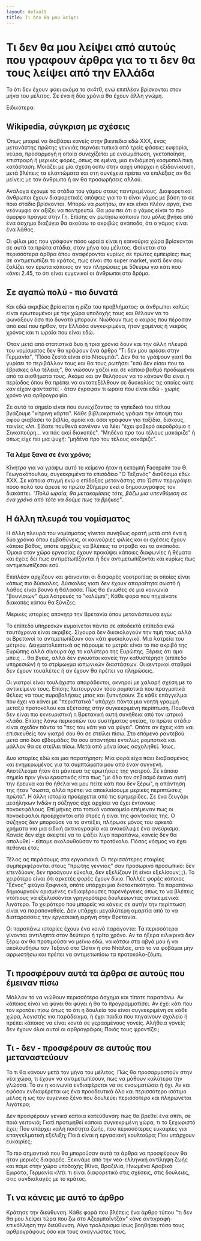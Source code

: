 ```yaml
---
layout: default
title: Τι δεν θα μου λείψει
---
```


# Τι δεν θα μου λείψει από αυτούς που γραφουν άρθρα για το τι δεν θα τους λείψει από την Ελλάδα

Το ότι δεν έχουν φάει ακόμα το σκ4τ0, ενώ επιπλέον βρίσκονται στον μήνα του μέλιτος. Σε ένα ή δύο χρόνια θα έχουν άλλη γνώμη.

Ειδικότερα:

## Wikipedia, σύγκριση με σχέσεις

Όπως μπορεί να διαβάσει κανείς στην βικιπεδια εδώ ΧΧΧ, ένας μετανάστης πρώτης γεννιάς περνάει τυπικά από τρείς φάσεις: ευφορία, νεύρα, προσαρμογή η οποία συνεχίζεται με ενσωμάτωση, γκετοποίηση, επιστροφή ή μερικές φορές, όπως σε εμένα, μια ενδιάμεσή κοσμοπολίτικη κατάσταση. Μοιάζει με μία σχέση όοπυ στην αρχή υπάρχει η εξιδανίκευση, μετά βλέπεις τα ελαττώματα και στη συνέχεια πρέπει να επιλέξεις αν θα μείνεις με τον άνθρωπο ή αν θα προσωρήσεις αλλού.

Ανάλογα έχουμε τα στάδια του γάμου στους παντρεμένους. Διαφορετικοί άνθρωποι έχουν διαφορετικές απόψεις για το τι είναι γάμος με βάση το σε ποιο στάδιο βρίσκονται. Μπορώ να ρωτήσω, αν και είναι πλέον αργά, ένα νεόνυμφο αν αξίζει να παντρευτώ. Θα μου πει ότι ο γάμος είναι το πιο όμορφο πράγμα στην Γη. Επίσης αν ρωτήσω κάποιον που μόλις βγήκε από ένα άσχημο διαζύγιο θα ακούσω το ακριβώς ανάποδο, ότι ο γάμος είναι ένα λάθος.

Οι φίλοι μας που γράφουν πόσο ωραία είναι η καινούρια χώρα βρίσκονται σε αυτά τα πρώτα στάδια, στον μήνα του μέλιτος. Φαίνεται στα περισσότερα άρθρα όπου αναφέρονται κυρίως σε πρώτες εμπειρίες: πως σε αντιμετωπίζει το κράτος, πως είναι στο super market, γιατί δεν σου ζαλίζει τον έρωτα κάποιος αν τον πληρώσεις με 50εύρω για κάτι που κάνει 2.45, το ότι είναι ευγενικοί οι άνθρωποι στο δρόμο.

## Σε αγαπώ πολύ - πιο δυνατά

Και εδώ ακριβώς βρίσκεται η ρίζα του προβλήματος: οι άνθρωποι καλώς είναι ερωτευμένοι με την χώρα υποδοχής τους και θέλουν να το φωνάξουν όσο πιο δυνατά μπορούν. Νιώθουν πως ο καιρός που πέρασαν από εκεί που ήρθαν, την Ελλάδα συγκεκριμένα, ήταν χαμένος ή νεκρός χρόνος και τι ωραία που είναι εδώ.

Όταν μετά από στατιστικά δυο ή τρια χρόνια δουν και την άλλη πλευρά του νομίσματος δεν θα γράψουν ένα άρθρο "Τι δεν μου αρέσει στην Γερμανία", "Πόσο ζεστά είναι στο Ντουμπάι". Δεν θα το γράψουν γιατί θα γυρίσει το περιβάλλον τους και θα τους ρωτήσει "εσύ δεν είσαι που τα έβρισκες όλα τέλεια;", θα νιώσουν χαζοί και σε κάποιο βαθμό προδωμένοι από τα αισθήματα τους. Ακόμα και αν θελήσουν να το κάνουν θα είναι η περίοδος όπου θα πρέπει να ανταπεξέλθουν σε δυσκολίες τις οποίες ούτε καν είχαν φανταστεί - όταν έγραφαν τι ωραία που είναι εδώ - χωρίς χρόνο για αρθρογραφία.

Σε αυτό το σημείο είναι που συνεχίζοντας το γηπεδικό του τίτλου βγάζουμε "κίτρινη κάρτα". Κάθε βιβλιοκριτικός γράφει την άποψη του αφού φιαβάσει το βιβλίο, όμοία και όσοι γράφουν για ταξίδια, δίσκους, ταινίες κλπ. Είδατε πουθενά κανέναν να λέει "έχει φοβερό αεροδρόμιο η Σιγκαπούρη... να πάς εκεί διακοπές". "Μηδένα προ του τέλους μακάριζε" ή όπως είχε πει μια ψυχή: "μηδένα προ του τέλους κακάριζε".

### Τα λέμε ξανα σε ένα χρόνο;

Κίνητρο για να γράψω αυτό το κείμενο ήταν η εκπομπή Facepalm του Θ. Γεωγακόπουλου, συγκεκριμένα το επισόδειο "Ο Τεξανός" διαθέσιμο εδώ: ΧΧΧ. Σε κάποια στιγμή ενώ ο επίδοξος μετανάστης στο Ώστιν περιγράφει πόσο πολύ του άρεσε το πρώτο 20ήμερο εκεί ο δημοσιογράφος τον διακόπτει. *"Πολύ ωραία, θα μετακομίσεις τότε, βάζω μια υπενθύμιση σε ένα χρόνο από τότε να δούμε πως τα βρήκες"*.

## Η άλλη πλευρά του νομίσματος

Η άλλη πλευρά του νομίσματος γίνεται συνήθως ορατή μετά από ένα ή δύο χρόνια όπου εμβαθύνεις, οι καινούριες φιλίες και οι σχέσεις έχουν κάποιο βάθος, οπότε αρχίζεις να βλέπεις τα στραβά και τα ανάποδα. Όμοια στον χώρο εργασίας έχουν προκύψει κάποιες διαφωνίες ή θέματα και έχεις δει πως αντιμετωπίζονται ή δεν αντιμετωπίζονται και κυρίως πως αντιμετωπίζεσαι εσύ.

Επιπλέον αρχίζουν και φάινονται οι διαφορές νοοτροπίας οι οποίες είναι κάπως πιο δύσκολες. Δύσκολες γιατι δεν έχουν απαραίτητα σωστό ή λάθος είναι βουνό ή θάλασσα. Πώς θα ένιωθες σε μια κοινωνία "βουνίσιων" άμα λάτρευές το "κολύμπι"; Κάθε φορά που πηγαίνατε διακοπές κάπου θα ξύνιζες.

Μερικές ιστορίες απόνητρ την Βρετανία όπου μετανάστευσα εγώ:

Το επίπεδο υπηρεσιών κυμαίνεται πάντα σε αποδεκτά επίπεδα ενώ ταυτόχρονα είναι ακριβές. Σίγουρα δεν δικαιολογούν την τιμή τους αλλά οι Βρετανοί το αντιμετωπίζουν σαν κάτι φυσιολογικό. Μια λατρεία του μέτριου. Δειγματολειπτικά ας πάρουμε το μετρό: είναι το πιο ακριβό της Ευρώπης αλλά σίγουρα όχι το καλύτερο της Ευρώπης. Ξέρεις ότι αμα μπεις ... θα βγεις, αλλά δεν εγκυάται κανείς την καθυστέρηση (επίπεδο υπηρεσιών) ή το στρίμωγμα ιαπωνικών διαστάσεων. Οι κεντρικοί σταθμοί δεν έχουν τουαλέτες ή αν έχουν θα πρέπει να πληρώσεις.

Οι γιατροί είναι τουλάχιστο απαράδεκτοι, οκνηροί με χαλαρή σχέση με το αντικείμενο τους. Επίσης λειτουργούν τόσο ρομποτικά που πραγματικά θέλεις να τους πυροβολήσεις μπας και ξυπνήσουν. Σε κάθε επάγγελμα που έχει να κάνει με "περιστατικά" υπάρχει πάντα μια νοητή γραμμή μεταξύ προτοκόλου και εξέτασης στην συγκεκριμένη περίπτωση. Πουθενά δεν είναι πιο εκνευριστική η Βρετανική αυτή συνήθεια από τον ιατρικό κλάδο. Επίσης λόγω περικοπών του συστήματος υγείας, το πρώτο στάδιο είναι σχεδόν πάντα το "πες του κάτι για να φύγει". Οπότε αν έχεις κάτι και επισκευθείς τον γιατρό σου θα σε στείλει πίσω. Στο επόμενο ραντεβού μετά από δύο εβδομάδες θα σου απαντήσει εντελώς ρομποτικά και μάλλον θα σε στείλει πίσω. Μετά από μήνα ίσως ασχοληθεί. Ίσως.

Δυο ιστορίες εδώ και μια παρατήρηση: Μία φορά είχα πάει διαβασμένος και ενημερωμένος για τα συμπτώματα μου από έναν συγγενή. Αποτέλεσμα ήταν ότι μάντευα τις ερωτήσεις της γιατρού. Σε κάποιο σημείο πριν γίνω ερειστικός είπα πως "με όλο τον σεβασμό έκανα αυτή την έρευνα και θα ήθελα να μου πείτε κάτι που δεν ξέρω", η απάντηση της ήταν "σωστά, αλλά πρέπει να αποκλείσουμε μερικές περιπτώσεις πρώτα". Η άλλη ιστορία προέρχεται από τις εφημερίδες. Σε ένα ζευγάρι μεσήληκων Ινδών η σύζηγος είχε αρχίσει να έχει έντονους πονοκεφάλους. Επί μήνες στο τοπικό νοσοκομείο επέμεναν πως οι πονοκέφαλοι προέρχονται από στρές ή είναι της φαντασίας της. Ο σύζηγος δεν μπορούσε να το αντέξει, πλήρωσε μόνος του αρκετά χρήματα για μια ειδική ακτινογραφία και ανακάλυψε ένα ανεύρισμα. Κανείς δεν είχε σκεφτεί να το ψάξει λίγο παραπάνω, κανείς δεν θα απολυθεί - είπαμε ακολουθούσαν το προτόκολο. Πόσος κόσμος να έχει πεθάνει έτσι;

Τέλος ας περάσουμς στα εργασιακά. Οι περισσότερες εταιρίες συμπεριφέρονται στους "πρώτης γεννιάς" σαν προσωρινό προσωπικό: δεν επενδύουν, δεν προάγουν εύκολα, δεν εξελίζουν (ή είναι εξελίσουν;;;). Το χειρότερο είναι ότι αρκετές φορές έχουν δίκιο. Πολλές φορές κάποιος "ξένος" φεύγει ξαφνικά, οπότε υπάρχει μια διστακτικότητα. Τα παραπάνω δημιουργούν ορισμένες ενδιαφέρουσες παρενέργειες όπως το να βλέπεις ντόπιους να εξελισσόνται γρηγορότερα δουλεύωντας αντικειμενικά λιγότερο. Το χειρότερο που μπορείς να κάνεις σε αυτήν την περίπτωση είναι να παραπονεθείς. Δεν υπάρχει μεγαλύτερη αμαρτία από το να διαταράσσεις την εργασιακή ειρήνη στην Βρετανία.

Οι παραπάνω ιστορίες έχουν ένα κοινό παράγοντα: Τα περισσότερα γίνονται αντιληπτά στον δεύτερο ή τρίτο χρόνο. Αν τα ήξερα ειλικρινά δεν ξέρω αν θα προτιμούσα να μείνω εδώ, να κάτσω στα αβγά μου ή να ακολουθήσω τον Τεξανό στο Ώστιν ή στο Ντάλας, από το να φοβάμαι μην αρρωστήσω και πρέπει να αντιμετωπίσω τα προτοκόλο-ζόμπι.

## Τι προσφέρουν αυτά τα άρθρα σε αυτούς που έμειναν πίσω

Μάλλον το να νιώθουν περισσότερο άσχημα και τίποτε παραπάνω. Αν κάποιος είναι να φύγει θα φύγει ή θα το προγραμματίσει. Αν έχει κάτι που τον κρατάει πίσω όπως το ότι η δουλεία του είναι συγκεκριμένη σε κάθε χώρα, λογιστής για παράδειγμα, ή έχει παιδία που πηγαίνουν σχολείο ή πρέπει κάποιος να είναι κοντά σε γερασμένους γονείς. Αλήθεια γονείς δεν έχουν όλοι αυτοί οι αρθρογράφοι; Ποιός τους φροντίζει;

## Τι - δεν - προσφέρουν σε αυτούς που μεταναστεύουν

Το τι θα κάνουν μετά τον μήνα του μέλιτος. Πώς θα προσαρμοστούν στην νέα χώρα, τι έχουν να αντιμετωπίσουν, πως να μάθουν καλύτερα την γλώσσα. Το αν η κοινωνία ενδιαφέρεται να σε ενσωματώσει ή όχι. Αν και εφόσον ενδιαφέρεται ως ένα προοδευτικά όλο και περισσότερο ισότιμο μέλος ή ως τον ευγενικό ξένο που δουλεύει περισσότερο και πληρώνεται λιγότερο;

Δεν προσφέρουν γενικά κάποια κατεύθυνση: πώς θα βρεθεί ένα σπίτι, σε ποιά γειτονιά; Γιατί προτιμηθεί κάποια συγκεκριμένη χώρα, τι το ξεχωριστό έχει; Που υπάρχει καλή ποιότητα ζωής, που περισσότερες ευκαιρίες για επαγγελματική εξέλιξη; Ποιά είναι η εργασιακή κουλτούρα; Που υπάρχουν ευκαιρίες;

Το πιο σημαντικό που θα μπορούσαν αυτά τα άρθρα να προσφέρουν θα ήταν μερικές διαφορές. Ξεκινάμε από την νεο-ελληνική αντίληψη ζωής και πάμε στην χώρα υποδοχής (Κίνα, Βραζιλία, Ηνωμένα Αραβικά Εμιράτα, Γερμανία κλπ): τι είναι διαφορετικό στις σχέσεις, στις δουλειές, στις συνδιαλαγές με το κράτος.

## Τι να κάνεις με αυτό το άρθρο

Κράτησε την διεύθυνση. Κάθε φορά που βλέπεις ένα άρθρο τύπου "τι δεν θα μου λείψει τώρα που ζω στο Αζερμπαϊντζάν" κάνε αντιγραφή-επικόλληση την διεύθυνση. Λίγο τρολάρισμα ίσως βοηθήσει τόσο τους αρθρογράφους όσο και τους αναγνώστες τους.

